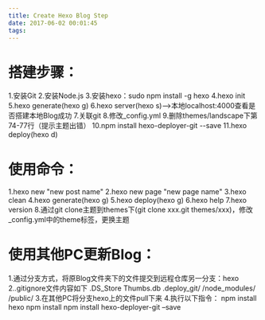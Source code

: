 ```yaml
---
title: Create Hexo Blog Step
date: 2017-06-02 00:01:45
tags:
---
```


# 搭建步骤：
1.安装Git
2.安装Node.js
3.安装hexo：sudo npm install -g hexo
4.hexo init
5.hexo generate(hexo g)
6.hexo server(hexo s)-->本地localhost:4000查看是否搭建本地Blog成功
7.关联git
8.修改_config.yml
9.删除themes/landscape下第74-77行（提示主题出错）
10.npm install hexo-deployer-git --save
11.hexo deploy(hexo d)

# 使用命令：
1.hexo new "new post name"
2.hexo new page "new page name"
3.hexo clean
4.hexo generate(hexo g)
5.hexo deploy(hexo g)
6.hexo help
7.hexo version
8.通过git clone主题到themes下(git clone xxx.git themes/xxx)，修改_config.yml中的theme标签，更换主题

# 使用其他PC更新Blog：
1.通过分支方式，将原Blog文件夹下的文件提交到远程仓库另一分支：hexo
2..gitignore文件内容如下
 .DS_Store
 Thumbs.db
 .deploy_git/
 /node_modules/
 /public/
3.在其他PC将分支hexo上的文件pull下来
4.执行以下指令：
 npm install hexo
 npm install
 npm install hexo-deployer-git –save